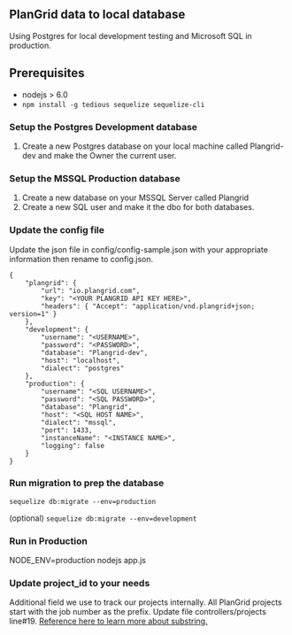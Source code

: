 ## PlanGrid data to local database

Using Postgres for local development testing and Microsoft SQL in production.


## Prerequisites

* nodejs > 6.0
* ```npm install -g tedious sequelize sequelize-cli```

### Setup the Postgres Development database
1. Create a new Postgres database on your local machine called Plangrid-dev and make the Owner the current user.

### Setup the MSSQL Production database
1. Create a new database on your MSSQL Server called Plangrid
2. Create a new SQL user and make it the dbo for both databases.

### Update the config file

Update the json file in config/config-sample.json with your appropriate information then rename to config.json.

```
{
	"plangrid": {
		"url": "io.plangrid.com",
		"key": "<YOUR PLANGRID API KEY HERE>",
		"headers": { "Accept": "application/vnd.plangrid+json; version=1" }
	},
	"development": {
	    "username": "<USERNAME>",
	    "password": "<PASSWORD>",
	    "database": "Plangrid-dev",
	    "host": "localhost",
	    "dialect": "postgres"
	},
	"production": {
	    "username": "<SQL USERNAME>",
	    "password": "<SQL PASSWORD>",
	    "database": "Plangrid",
	    "host": "<SQL HOST NAME>",
	    "dialect": "mssql",
	    "port": 1433,
	    "instanceName": "<INSTANCE NAME>",
	    "logging": false
	}
}
```

### Run migration to prep the database
``` sequelize db:migrate --env=production ```

(optional)
``` sequelize db:migrate --env=development ```


### Run in Production
NODE_ENV=production nodejs app.js 

### Update project_id to your needs

Additional field we use to track our projects internally.  All PlanGrid projects start with the job number as the prefix.  Update file controllers/projects line#19.  [Reference here to learn more about substring.](https://developer.mozilla.org/en-US/docs/Web/JavaScript/Reference/Global_Objects/String/substring)